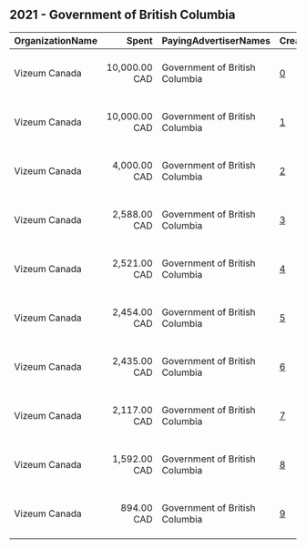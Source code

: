 ## 2021 - Government of British Columbia 
|OrganizationName|Spent|PayingAdvertiserNames|CreativeUrls|Impressions|Genders|AgeBrackets|CountryCodes|BillingAddresses|CandidateBallotInformation|
|:---|---:|:---|:---|---:|:---|:---|:---|:---|:---|
|Vizeum Canada|10,000.00 CAD|Government of British Columbia|[0](https://www.snap.com/political-ads/asset/4d1fd1f738d351fc26c24c389c79267aa6f37db02c1cdfd790382a39fe223412?mediaType=mp4)|1,315,353||18+|canada|"1 University Avenue, 8th Floor,Toronto,M5J 2P1,CA"||
|Vizeum Canada|10,000.00 CAD|Government of British Columbia|[1](https://www.snap.com/political-ads/asset/e1a755724caffdbe3cab60ff83058f8ba2a96291c069c7524b291502236532b2?mediaType=mp4)|1,362,824||18-49|canada|"1 University Avenue, 8th Floor,Toronto,M5J 2P1,CA"||
|Vizeum Canada|4,000.00 CAD|Government of British Columbia|[2](https://www.snap.com/political-ads/asset/a10a0fda82e89b88688fe2fb35a73beeab1458ccbcc567aca1bcbc4be685f6bd?mediaType=mp4)|439,443||18-30|canada|"1 University Avenue, 8th Floor,Toronto,M5J 2P1,CA"||
|Vizeum Canada|2,588.00 CAD|Government of British Columbia|[3](https://www.snap.com/political-ads/asset/306e780f3ff885a2f26ad72c043baae7d0766d3b5ffe0f3c67db8d77a8ac905d?mediaType=mp4)|960,374||19+|canada|"1 University Avenue, 8th Floor,Toronto,M5J 2P1,CA"||
|Vizeum Canada|2,521.00 CAD|Government of British Columbia|[4](https://www.snap.com/political-ads/asset/8d3252c982ab4b01051d6f997a21b4cf60748bc72d0ddfb2b29f00e408f1969b?mediaType=mp4)|937,638||19+|canada|"1 University Avenue, 8th Floor,Toronto,M5J 2P1,CA"||
|Vizeum Canada|2,454.00 CAD|Government of British Columbia|[5](https://www.snap.com/political-ads/asset/0eaa603c8f21cea79672565177a86f5e5b38d9e2b43f04dcc415959c3ba840c1?mediaType=mp4)|912,495||19+|canada|"1 University Avenue, 8th Floor,Toronto,M5J 2P1,CA"||
|Vizeum Canada|2,435.00 CAD|Government of British Columbia|[6](https://www.snap.com/political-ads/asset/d5bb963ff5a4a1ff90eda30c508246ad052ed8bcfd3b3fecf63fcb08d7f76bc4?mediaType=mp4)|902,625||19+|canada|"1 University Avenue, 8th Floor,Toronto,M5J 2P1,CA"||
|Vizeum Canada|2,117.00 CAD|Government of British Columbia|[7](https://www.snap.com/political-ads/asset/381a2e86c837b4696964d8a96667f82ea7126f347640eebf0870d7329d02fb7f?mediaType=mp4)|434,910||18+|canada|"1 University Avenue, 8th Floor,Toronto,M5J 2P1,CA"||
|Vizeum Canada|1,592.00 CAD|Government of British Columbia|[8](https://www.snap.com/political-ads/asset/83bd2f638ad0b1fab7483d93fd8aad7e59a0115d9b2b456e9133c57c1b9db6a1?mediaType=mov)|107,869||18-30|canada|"1 University Avenue, 8th Floor,Toronto,M5J 2P1,CA"||
|Vizeum Canada|894.00 CAD|Government of British Columbia|[9](https://www.snap.com/political-ads/asset/f78a8ccdc264c8c006df9ed589636475b082848a515af5bc7cac917559b2883b?mediaType=mov)|65,910||18-30|canada|"1 University Avenue, 8th Floor,Toronto,M5J 2P1,CA"||
